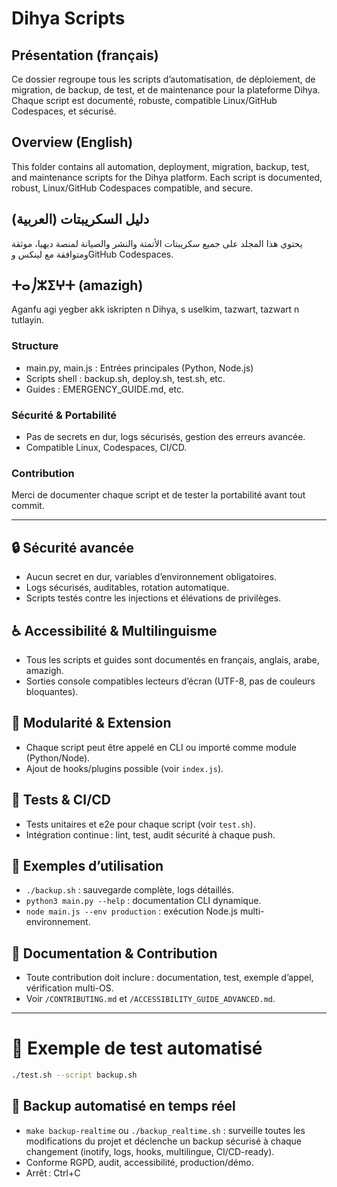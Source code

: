 # Dihya Scripts

## Présentation (français)
Ce dossier regroupe tous les scripts d’automatisation, de déploiement, de migration, de backup, de test, et de maintenance pour la plateforme Dihya. Chaque script est documenté, robuste, compatible Linux/GitHub Codespaces, et sécurisé.

## Overview (English)
This folder contains all automation, deployment, migration, backup, test, and maintenance scripts for the Dihya platform. Each script is documented, robust, Linux/GitHub Codespaces compatible, and secure.

## دليل السكريبتات (العربية)
يحتوي هذا المجلد على جميع سكريبتات الأتمتة والنشر والصيانة لمنصة ديهيا، موثقة ومتوافقة مع لينكس وGitHub Codespaces.

## ⵜⴰ⎠ⵣⵉⵖⵜ (amazigh)
Aganfu agi yegber akk iskripten n Dihya, s uselkim, tazwart, tazwart n tutlayin.

### Structure
- main.py, main.js : Entrées principales (Python, Node.js)
- Scripts shell : backup.sh, deploy.sh, test.sh, etc.
- Guides : EMERGENCY_GUIDE.md, etc.

### Sécurité & Portabilité
- Pas de secrets en dur, logs sécurisés, gestion des erreurs avancée.
- Compatible Linux, Codespaces, CI/CD.

### Contribution
Merci de documenter chaque script et de tester la portabilité avant tout commit.

---

## 🔒 Sécurité avancée
- Aucun secret en dur, variables d’environnement obligatoires.
- Logs sécurisés, auditables, rotation automatique.
- Scripts testés contre les injections et élévations de privilèges.

## ♿ Accessibilité & Multilinguisme
- Tous les scripts et guides sont documentés en français, anglais, arabe, amazigh.
- Sorties console compatibles lecteurs d’écran (UTF-8, pas de couleurs bloquantes).

## 🧩 Modularité & Extension
- Chaque script peut être appelé en CLI ou importé comme module (Python/Node).
- Ajout de hooks/plugins possible (voir `index.js`).

## 🧪 Tests & CI/CD
- Tests unitaires et e2e pour chaque script (voir `test.sh`).
- Intégration continue : lint, test, audit sécurité à chaque push.

## 🚀 Exemples d’utilisation
- `./backup.sh` : sauvegarde complète, logs détaillés.
- `python3 main.py --help` : documentation CLI dynamique.
- `node main.js --env production` : exécution Node.js multi-environnement.

## 📄 Documentation & Contribution
- Toute contribution doit inclure : documentation, test, exemple d’appel, vérification multi-OS.
- Voir `/CONTRIBUTING.md` et `/ACCESSIBILITY_GUIDE_ADVANCED.md`.

---

# 🧪 Exemple de test automatisé
```bash
./test.sh --script backup.sh
```

## 🔄 Backup automatisé en temps réel
- `make backup-realtime` ou `./backup_realtime.sh` : surveille toutes les modifications du projet et déclenche un backup sécurisé à chaque changement (inotify, logs, hooks, multilingue, CI/CD-ready).
- Conforme RGPD, audit, accessibilité, production/démo.
- Arrêt : Ctrl+C
